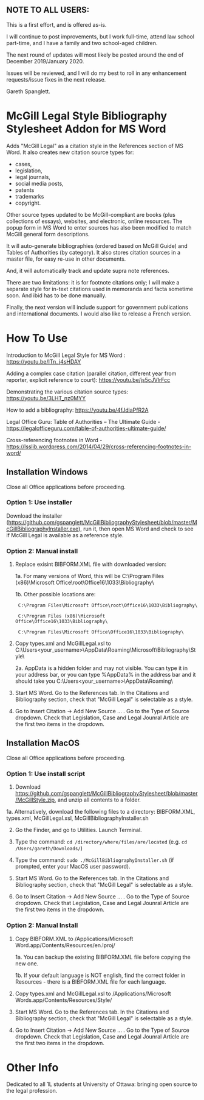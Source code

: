 ## NOTE TO ALL USERS:  

This is a first effort, and is offered as-is.  

I will continue to post improvements, but I work full-time, attend law school part-time, and I have a family and two school-aged children.

The next round of updates will most likely be posted around the end of December 2019/January 2020.

Issues will be reviewed, and I will do my best to roll in any enhancement requests/issue fixes in the next release.

Gareth Spanglett.


# McGill Legal Style Bibliography Stylesheet Addon for MS Word

Adds "McGill Legal" as a citation style in the References section of MS Word.  It also creates new citation source types for:  

 - cases, 
 - legislation, 
 - legal journals,
 - social media posts,
 - patents
 - trademarks
 - copyright.  
 
Other source types updated to be McGill-compliant are books (plus collections of essays), websites, and electronic, online resources. The popup form in MS Word to enter sources has also been modified to match McGill general form descriptions.

It will auto-generate bibliographies (ordered based on McGill Guide) and Tables of Authorities (by category). It also stores citation sources in a master file, for easy re-use in other documents.

And, it will automatically track and update supra note references.

There are two limitations: it is for footnote citations only; I will make a separate style for in-text citations used in memoranda and facta sometime soon. And ibid has to be done manually.

Finally, the next version will include support for government publications and international documents.  I would also like to release a French version.


# How To Use 

Introduction to McGill Legal Style for MS Word :  https://youtu.be/ITn_j4sHDAY

Adding a complex case citation (parallel citation, different year from reporter, explicit reference to court):  https://youtu.be/js5cJVlrFcc

Demonstrating the various citation source types:  https://youtu.be/3LHT_nz0MYY

How to add a bibliography:  https://youtu.be/4fJdiaPfR2A

Legal Office Guru:  Table of Authorities – The Ultimate Guide  -  https://legalofficeguru.com/table-of-authorities-ultimate-guide/

Cross-referencing footnotes in Word  -  https://lsslib.wordpress.com/2014/04/29/cross-referencing-footnotes-in-word/



## Installation Windows

Close all Office applications before proceeding.

### Option 1:  Use installer

Download the installer (https://github.com/gspanglett/McGillBibliographyStylesheet/blob/master/McGillBibliographyInstaller.exe), run it, then open MS Word and check to see if McGill Legal is available as a reference style.

### Option 2:  Manual install

1.  Replace exisint BIBFORM.XML file with downloaded version:

    1a.  For many versions of Word, this will be C:\Program Files (x86)\Microsoft Office\root\Office16\1033\Bibliography\

    1b.  Other possible locations are: 
    
         C:\Program Files\Microsoft Office\root\Office16\1033\Bibliography\
         
         C:\Program Files (x86)\Microsoft Office\Office16\1033\Bibliography\
         
         C:\Program Files\Microsoft Office\Office16\1033\Bibliography\
    
2.  Copy types.xml and McGillLegal.xsl to C:\Users\<your_username>\AppData\Roaming\Microsoft\Bibliography\Style\

    2a.  AppData is a hidden folder and may not visible.  You can type it in your address bar, or you can type %AppData% in the address bar and it should take you C:\Users\<your_username>\AppData\Roaming\
    
3.  Start MS Word.  Go to the References tab.  In the Citations and Bibliography section, check that "McGill Legal" is selectable as a style.

4.  Go to Insert Citation ->  Add New Source ...  .  Go to the Type of Source dropdown.  Check that Legislation, Case and Legal Jounral Article are the first two items in the dropdown.


## Installation MacOS 

Close all Office applications before proceeding.

### Option 1:  Use install script

 1.  Download https://github.com/gspanglett/McGillBibliographyStylesheet/blob/master/McGillStyle.zip, and unzip all contents to a folder.

  1a.  Alternatively, download the following files to a directory:  BIBFORM.XML, types.xml, McGillLegal.xsl, McGillBibliographyInstaller.sh

2.  Go the Finder, and go to Utilities.  Launch Terminal.

3.  Type the command: ```cd /directory/where/files/are/located``` (e.g. ```cd /Users/gareth/Downloads/```)

4.  Type the command:  ```sudo ./McGillBibliographyInstaller.sh``` (if prompted, enter your MacOS user password).

5.  Start MS Word.  Go to the References tab.  In the Citations and Bibliography section, check that "McGill Legal" is selectable as a style.

6.  Go to Insert Citation ->  Add New Source ...  .  Go to the Type of Source dropdown.  Check that Legislation, Case and Legal Jounral Article are the first two items in the dropdown.

### Option 2:  Manual Install


1.  Copy BIBFORM.XML to /Applications/Microsoft Word.app/Contents/Resources/en.lproj/

    1a.  You can backup the existing BIBFORM.XML file before copying the new one.
    
    1b.  If your default language is NOT english, find the correct folder in Resources - there is a BIBFORM.XML file for each language.
    
2.  Copy types.xml and McGillLegal.xsl to /Applications/Microsoft Words.app/Contents/Resources/Style/
       
3.  Start MS Word.  Go to the References tab.  In the Citations and Bibliography section, check that "McGill Legal" is selectable as a style.

4.  Go to Insert Citation ->  Add New Source ...  .  Go to the Type of Source dropdown.  Check that Legislation, Case and Legal Jounral Article are the first two items in the dropdown.


# Other Info

Dedicated to all 1L students at University of Ottawa: bringing open source to the legal profession.


